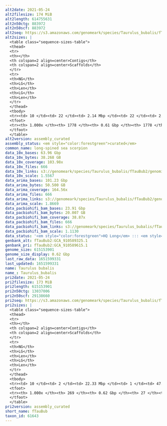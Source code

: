```yaml
---
alt2date: 2021-05-24
alt2filesize: 174 MiB
alt2length: 614755631
alt2n50ctg: 883972
alt2n50scf: 883972
alt2seq: https://s3.amazonaws.com/genomeark/species/Taurulus_bubalis/fTauBub2/assembly_curated/fTauBub2.alt.cur.20210524.fasta.gz
alt2sizes: |
  <table class="sequence-sizes-table">
  <thead>
  <tr>
  <th></th>
  <th colspan=2 align=center>Contigs</th>
  <th colspan=2 align=center>Scaffolds</th>
  </tr>
  <tr>
  <th>NG</th>
  <th>LG</th>
  <th>Len</th>
  <th>LG</th>
  <th>Len</th>
  </tr>
  </thead>
  <tbody>
  <tr><td> 10 </td><td> 22 </td><td> 2.14 Mbp </td><td> 22 </td><td> 2.14 Mbp </td></tr>  <tr><td> 20 </td><td> 55 </td><td> 1.70 Mbp </td><td> 55 </td><td> 1.70 Mbp </td></tr>  <tr><td> 30 </td><td> 97 </td><td> 1.31 Mbp </td><td> 97 </td><td> 1.31 Mbp </td></tr>  <tr><td> 40 </td><td> 148 </td><td> 1.07 Mbp </td><td> 148 </td><td> 1.07 Mbp </td></tr>  <tr style="background-color:#cccccc;"><td> 50 </td><td> 211 </td><td> 0.88 Mbp </td><td> 211 </td><td> 0.88 Mbp </td></tr>  <tr><td> 60 </td><td> 292 </td><td> 0.65 Mbp </td><td> 292 </td><td> 0.65 Mbp </td></tr>  <tr><td> 70 </td><td> 403 </td><td> 477.39 Kbp </td><td> 403 </td><td> 477.39 Kbp </td></tr>  <tr><td> 80 </td><td> 555 </td><td> 335.97 Kbp </td><td> 555 </td><td> 335.97 Kbp </td></tr>  <tr><td> 90 </td><td> 801 </td><td> 178.49 Kbp </td><td> 801 </td><td> 178.49 Kbp </td></tr>  <tr><td> 100 </td><td> 1777 </td><td> 6.56 Kbp </td><td> 1777 </td><td> 6.56 Kbp </td></tr>  </tbody>
  <tfoot>
  <tr><th> 1.000x </th><th> 1778 </th><th> 0.61 Gbp </th><th> 1778 </th><th> 0.61 Gbp </th></tr>
  </tfoot>
  </table>
alt2version: assembly_curated
assembly_status: <em style="color:forestgreen">curated</em>
common_name: long-spined sea scorpion
data_10x_bases: 63.96 Gbp
data_10x_bytes: 38.268 GB
data_10x_coverage: 103.98x
data_10x_files: 666
data_10x_links: s3://genomeark/species/Taurulus_bubalis/fTauBub2/genomic_data/10x/<br>
data_10x_scale: 1.5567
data_arima_bases: 101.23 Gbp
data_arima_bytes: 50.500 GB
data_arima_coverage: 164.56x
data_arima_files: 666
data_arima_links: s3://genomeark/species/Taurulus_bubalis/fTauBub2/genomic_data/arima/<br>
data_arima_scale: 1.8669
data_pacbiohifi_bam_bases: 23.91 Gbp
data_pacbiohifi_bam_bytes: 20.007 GB
data_pacbiohifi_bam_coverage: 38.87x
data_pacbiohifi_bam_files: 666
data_pacbiohifi_bam_links: s3://genomeark/species/Taurulus_bubalis/fTauBub2/genomic_data/pacbio_hifi/<br>
data_pacbiohifi_bam_scale: 1.1130
data_status: '<em style="color:forestgreen">HQ Long</em> ::: <em style="color:lightgray">Long</em> ::: <em style="color:forestgreen">Short</em> ::: <em style="color:forestgreen">Phasing</em> ::: <em style="color:forestgreen">Scaffolding</em>'
genbank_alt: fTauBub2:GCA_910589325.1
genbank_pri: fTauBub2:GCA_910589615.1
genome_size: 615153901
genome_size_display: 0.62 Gbp
last_raw_data: 1651599331
last_updated: 1651599331
name: Taurulus bubalis
name_: Taurulus_bubalis
pri2date: 2021-05-24
pri2filesize: 173 MiB
pri2length: 615153901
pri2n50ctg: 13037006
pri2n50scf: 29138660
pri2seq: https://s3.amazonaws.com/genomeark/species/Taurulus_bubalis/fTauBub2/assembly_curated/fTauBub2.pri.cur.20210524.fasta.gz
pri2sizes: |
  <table class="sequence-sizes-table">
  <thead>
  <tr>
  <th></th>
  <th colspan=2 align=center>Contigs</th>
  <th colspan=2 align=center>Scaffolds</th>
  </tr>
  <tr>
  <th>NG</th>
  <th>LG</th>
  <th>Len</th>
  <th>LG</th>
  <th>Len</th>
  </tr>
  </thead>
  <tbody>
  <tr><td> 10 </td><td> 2 </td><td> 22.33 Mbp </td><td> 1 </td><td> 47.70 Mbp </td></tr>  <tr><td> 20 </td><td> 5 </td><td> 18.74 Mbp </td><td> 2 </td><td> 43.50 Mbp </td></tr>  <tr><td> 30 </td><td> 9 </td><td> 16.21 Mbp </td><td> 4 </td><td> 30.39 Mbp </td></tr>  <tr><td> 40 </td><td> 13 </td><td> 15.53 Mbp </td><td> 6 </td><td> 29.55 Mbp </td></tr>  <tr style="background-color:#cccccc;"><td> 50 </td><td> 17 </td><td style="background-color:#88ff88;"> 13.04 Mbp </td><td> 8 </td><td style="background-color:#88ff88;"> 29.14 Mbp </td></tr>  <tr><td> 60 </td><td> 23 </td><td> 9.77 Mbp </td><td> 10 </td><td> 28.35 Mbp </td></tr>  <tr><td> 70 </td><td> 31 </td><td> 6.17 Mbp </td><td> 12 </td><td> 27.68 Mbp </td></tr>  <tr><td> 80 </td><td> 47 </td><td> 2.72 Mbp </td><td> 15 </td><td> 24.36 Mbp </td></tr>  <tr><td> 90 </td><td> 80 </td><td> 1.09 Mbp </td><td> 17 </td><td> 22.72 Mbp </td></tr>  <tr><td> 100 </td><td> 268 </td><td> 11.08 Kbp </td><td> 26 </td><td> 16.83 Kbp </td></tr>  </tbody>
  <tfoot>
  <tr><th> 1.000x </th><th> 269 </th><th> 0.62 Gbp </th><th> 27 </th><th> 0.62 Gbp </th></tr>
  </tfoot>
  </table>
pri2version: assembly_curated
short_name: fTauBub
taxon_id: 61643
---
```

